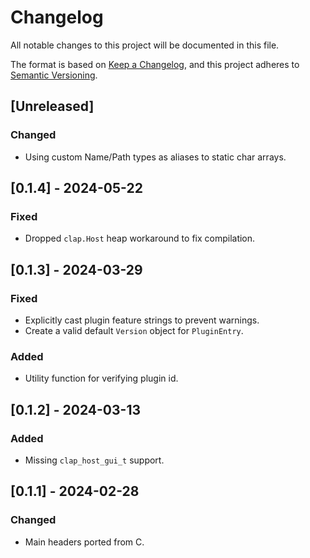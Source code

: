 # Changelog

All notable changes to this project will be documented in this file.

The format is based on [Keep a Changelog](https://keepachangelog.com/en/1.0.0/),
and this project adheres to [Semantic Versioning](https://semver.org/spec/v2.0.0.html).

## [Unreleased]
### Changed
* Using custom Name/Path types as aliases to static char arrays.

## [0.1.4] - 2024-05-22
### Fixed
* Dropped `clap.Host` heap workaround to fix compilation.

## [0.1.3] - 2024-03-29
### Fixed
* Explicitly cast plugin feature strings to prevent warnings.
* Create a valid default `Version` object for `PluginEntry`.
### Added
* Utility function for verifying plugin id.

## [0.1.2] - 2024-03-13
### Added
* Missing `clap_host_gui_t` support.

## [0.1.1] - 2024-02-28
### Changed
* Main headers ported from C.

